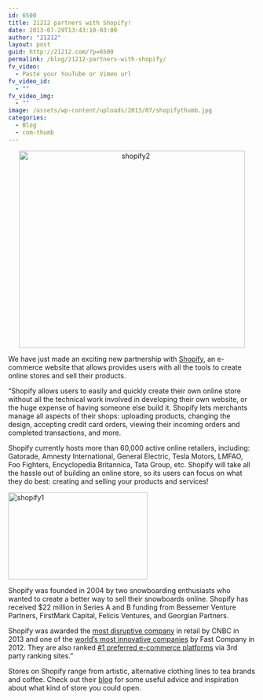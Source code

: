 ```yaml
---
id: 6500
title: 21212 partners with Shopify!
date: 2013-07-29T13:43:10-03:00
author: "21212"
layout: post
guid: http://21212.com/?p=6500
permalink: /blog/21212-partners-with-shopify/
fv_video:
  - Paste your YouTube or Vimeo url
fv_video_id:
  - ""
fv_video_img:
  - ""
image: /assets/wp-content/uploads/2013/07/shopifythumb.jpg
categories:
  - Blog
  - com-thumb
---
```

<p style="text-align: center;">
  <a href="http://21212.com/assets/wp-content/uploads/2013/07/shopify2.jpg"><img class="size-full wp-image-6503 aligncenter" alt="shopify2" src="{{ site.url }}/assets/wp-content/uploads/2013/07/shopify2.jpg" width="460" height="401" srcset="{{ site.url }}/assets/wp-content/uploads/2013/07/shopify2.jpg 460w, {{ site.url }}/assets/wp-content/uploads/2013/07/shopify2-300x261.jpg 300w" sizes="(max-width: 460px) 100vw, 460px" /></a>
</p>

<p dir="ltr">
  We have just made an exciting new partnership with <a href="http://www.shopify.com/?ref=21212">Shopify</a>, an e-commerce website that allows provides users with all the tools to create online stores and sell their products.
</p>

<p dir="ltr">
  &#8220;Shopify allows users to easily and quickly create their own online store without all the technical work involved in developing their own website, or the huge expense of having someone else build it. Shopify lets merchants manage all aspects of their shops: uploading products, changing the design, accepting credit card orders, viewing their incoming orders and completed transactions, and more.
</p>

<p dir="ltr">
  Shopify currently hosts more than 60,000 active online retailers, including: Gatorade, Amnesty International, General Electric, Tesla Motors, LMFAO, Foo Fighters, Encyclopedia Britannica, Tata Group, etc. Shopify will take all the hassle out of building an online store, so its users can focus on what they do best: creating and selling your products and services!
</p>

<img class="size-full wp-image-6502 alignleft" alt="shopify1" src="{{ site.url }}/assets/wp-content/uploads/2013/07/shopify1.jpg" width="284" height="177" />

<p dir="ltr">
  Shopify was founded in 2004 by two snowboarding enthusiasts who wanted to create a better way to sell their snowboards online. Shopify has received $22 million in Series A and B funding from Bessemer Venture Partners, FirstMark Capital, Felicis Ventures, and Georgian Partners.
</p>

<p dir="ltr">
  Shopify was awarded the <a href="http://www.cnbc.com/id/100725857">most disruptive company</a> in retail by CNBC in 2013 and one of the <a href="http://www.fastcompany.com/most-innovative-companies/2012/industry/retail">world&#8217;s most innovative companies</a> by Fast Company in 2012. They are also ranked <a href="http://www.ecommerce-platforms.com/comparison-chart/">#1 preferred e-commerce platforms</a> via 3rd party ranking sites.&#8221;
</p>

<p dir="ltr">
  Stores on Shopify range from artistic, alternative clothing lines to tea brands and coffee. Check out their <a href="http://www.shopify.com/blog#axzz2aSAVfNrk">blog</a> for some useful advice and inspiration about what kind of store you could open.
</p>

&nbsp;